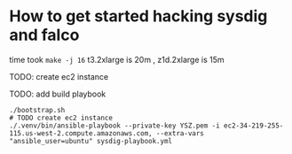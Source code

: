 # How to get started hacking sysdig and falco

time took `make -j 16` t3.2xlarge is 20m , z1d.2xlarge is 15m

TODO: create ec2 instance

TODO: add build playbook

```
./bootstrap.sh
# TODO create ec2 instance
./.venv/bin/ansible-playbook --private-key YSZ.pem -i ec2-34-219-255-115.us-west-2.compute.amazonaws.com, --extra-vars "ansible_user=ubuntu" sysdig-playbook.yml
```

